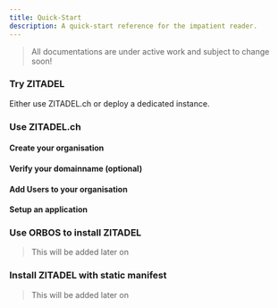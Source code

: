 ```yaml
---
title: Quick-Start
description: A quick-start reference for the impatient reader.
---
```


> All documentations are under active work and subject to change soon! 

### Try ZITADEL

Either use ZITADEL.ch or deploy a dedicated instance.

### Use ZITADEL.ch

#### Create your organisation

#### Verify your domainname (optional)

#### Add Users to your organisation

#### Setup an application

### Use ORBOS to install ZITADEL

> This will be added later on

### Install ZITADEL with static manifest

> This will be added later on
